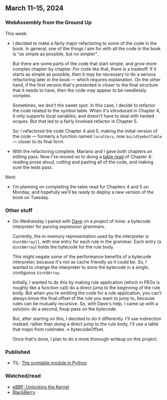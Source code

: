 ## March 11–15, 2024

### WebAssembly from the Ground Up

This week:

- I decided to make a fairly major refactoring to some of the code in the book. In general, one of the things I aim for with all the code in the book is "as simple as possible, but no simpler".

  But there are some parts of the code that start simple, and grow more complex chapter by chapter. For code like that, there is a tradeoff. If it starts as simple as possible, then it may be necessary to do a serious refactoring later in the book — which requires explanation. On the other hand, if the first version that's presented is closer to the final structure that it needs to have, then the code may appear to be needlessly complex.

  Sometimes, we don't the sweet spot. In this case, I decide to refactor the code related to the symbol table. When it's introduced in Chapter 4, it only supports local variables, and doesn't have to deal with nested scopes. But that led to a fairly involved refactor in Chapter 5.

  So: I refactored the code Chapter 4 and 5, making the initial version of the code — formerly a function named `localVars`, now `buildSymbolTable` — closer to its final form.
- With the refactoring complete, Mariano and I gave both chapters an editing pass. Now I've moved on to doing a [table read](https://en.wikipedia.org/wiki/Read-through) of Chapter 4: reading prose aloud, cutting and pasting all of the code, and making sure the tests pass.

Next:

- I'm planning on completing the table read for Chapters 4 and 5 on Monday, and hopefully we'll be ready to deploy a new version of the book on Tuesday.
### Other stuff

- On Wednesday I paired with [Dave](https://twitter.com/davidbalbert) on a project of mine: a bytecode interpreter for parsing expression grammars.

  Currently, the in-memory representation used by the interpreter is `Uint8Array[]`, with one entry for each rule in the grammar. Each entry (a `Uint8Array`) holds the bytecode for the rule body.

  This might negate some of the performance benefits of a bytecode interpreter, because it's not as cache friendly as it could be. So, I wanted to change the interpreter to store the bytecode in a single, contiguous `Uint8Array`.

  Initially, I wanted to do this by making rule application (which in PEGs is roughly like a function call) do a direct jump to the beginning of the rule body. But when you're emitting the code for a rule application, you can't always know the final offset of the rule you want to jump to, because rules can be mutually recursive. So, with Dave's help, I came up with a solution: do a second, fixup pass on the bytecode.

  But, after starting on this, I decided to do it differently. I'll use indirection instead: rather than doing a direct jump to the rule body, I'll use a table that maps from ruleIndex → bytecodeOffset.

  Once that's done, I plan to do a more thorough writeup on this project.
### Published

- TIL: [The symtable module in Python](https://github.com/pdubroy/til/blob/main/python/2024-03-14-The-symtable-module.md)

### Watched/read

- [eBBF: Unlocking the Kernel](https://www.youtube.com/watch?v=Wb_vD3XZYOA)
- [BlackBerry](https://letterboxd.com/film/blackberry-2023/)
